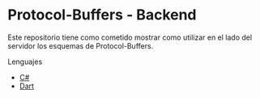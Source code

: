# Protocol-Buffers - Backend

Este repositorio tiene como cometido mostrar como utilizar en el lado del servidor los esquemas de Protocol-Buffers.

Lenguajes
* [C#](https://github.com/AbrahamEzMn/Example-ProtocolBuffers/tree/master/backend/csharp)
* [Dart](./dart)
